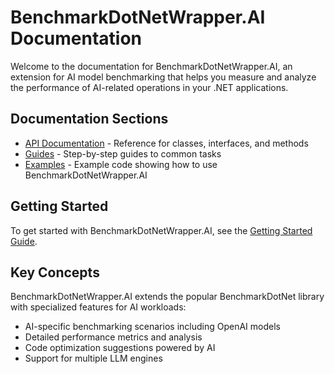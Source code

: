 # BenchmarkDotNetWrapper.AI Documentation

Welcome to the documentation for BenchmarkDotNetWrapper.AI, an extension for AI model benchmarking that helps you measure and analyze the performance of AI-related operations in your .NET applications.

## Documentation Sections

- [API Documentation](api/README.md) - Reference for classes, interfaces, and methods
- [Guides](guides/README.md) - Step-by-step guides to common tasks
- [Examples](examples/README.md) - Example code showing how to use BenchmarkDotNetWrapper.AI

## Getting Started

To get started with BenchmarkDotNetWrapper.AI, see the [Getting Started Guide](guides/getting-started.md).

## Key Concepts

BenchmarkDotNetWrapper.AI extends the popular BenchmarkDotNet library with specialized features for AI workloads:

- AI-specific benchmarking scenarios including OpenAI models
- Detailed performance metrics and analysis
- Code optimization suggestions powered by AI
- Support for multiple LLM engines 